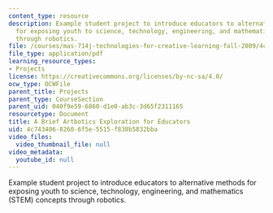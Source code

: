 ```yaml
---
content_type: resource
description: Example student project to introduce educators to alternative methods
  for exposing youth to science, technology, engineering, and mathematics (STEM) concepts
  through robotics.
file: /courses/mas-714j-technologies-for-creative-learning-fall-2009/4c74340682606f5e5515f838b5832bba_MITMAS_714JF09_proj1_brief.pdf
file_type: application/pdf
learning_resource_types:
- Projects
license: https://creativecommons.org/licenses/by-nc-sa/4.0/
ocw_type: OCWFile
parent_title: Projects
parent_type: CourseSection
parent_uid: 040f9e59-6860-d1e0-ab3c-3d65f2311165
resourcetype: Document
title: A Brief Artbotics Exploration for Educators
uid: 4c743406-8260-6f5e-5515-f838b5832bba
video_files:
  video_thumbnail_file: null
video_metadata:
  youtube_id: null
---
```

Example student project to introduce educators to alternative methods for exposing youth to science, technology, engineering, and mathematics (STEM) concepts through robotics.